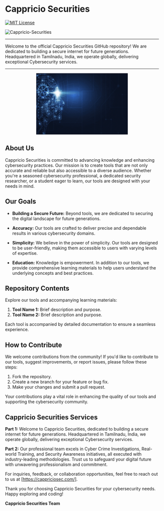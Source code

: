 # Cappricio Securities

[![MIT License](https://img.shields.io/badge/License-MIT-green.svg)](https://choosealicense.com/licenses/mit/)

<p align="left">
  <img src="https://komarev.com/ghpvc/?username=Cappricio-Securities&label=Profile%20views&color=0e75b6&style=flat" alt="Cappricio-Securities" />
</p>

<hr>
Welcome to the official Cappricio Securities GitHub repository! We are dedicated to building a secure internet for future generations. Headquartered in Tamilnadu, India, we operate globally, delivering exceptional Cybersecurity services.
<hr>

<p align="center">
  <img src="CAPPRICIO SECURITIES (1).gif" width="300" height="200">
</p>

## About Us

Cappricio Securities is committed to advancing knowledge and enhancing cybersecurity practices. Our mission is to create tools that are not only accurate and reliable but also accessible to a diverse audience. Whether you're a seasoned cybersecurity professional, a dedicated security researcher, or a student eager to learn, our tools are designed with your needs in mind.

## Our Goals

- **Building a Secure Future:** Beyond tools, we are dedicated to securing the digital landscape for future generations.

- **Accuracy:** Our tools are crafted to deliver precise and dependable results in various cybersecurity domains.

- **Simplicity:** We believe in the power of simplicity. Our tools are designed to be user-friendly, making them accessible to users with varying levels of expertise.

- **Education:** Knowledge is empowerment. In addition to our tools, we provide comprehensive learning materials to help users understand the underlying concepts and best practices.

## Repository Contents

Explore our tools and accompanying learning materials:

1. **Tool Name 1:** Brief description and purpose.
2. **Tool Name 2:** Brief description and purpose.
   <!-- Add more tools as needed -->
Each tool is accompanied by detailed documentation to ensure a seamless experience.

## How to Contribute

We welcome contributions from the community! If you'd like to contribute to our tools, suggest improvements, or report issues, please follow these steps:

1. Fork the repository.
2. Create a new branch for your feature or bug fix.
3. Make your changes and submit a pull request.

Your contributions play a vital role in enhancing the quality of our tools and supporting the cybersecurity community.

## Cappricio Securities Services

**Part 1:**
Welcome to Cappricio Securities, dedicated to building a secure internet for future generations. Headquartered in Tamilnadu, India, we operate globally, delivering exceptional Cybersecurity services.

**Part 2:**
Our professional team excels in Cyber Crime Investigations, Real-world Training, and Security Awareness initiatives, all executed with industry-leading methodologies. Trust us to safeguard your digital future with unwavering professionalism and commitment.

For inquiries, feedback, or collaboration opportunities, feel free to reach out to us at [https://cappriciosec.com/].

Thank you for choosing Cappricio Securities for your cybersecurity needs. Happy exploring and coding!

**Cappricio Securities Team**
